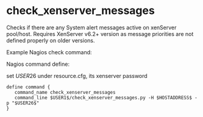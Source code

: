# check_xenserver_messages
Checks if there are any System alert messages active on xenServer pool/host. Requires XenServer v6.2+ version as message priorities are not defined properly on older versions.

Example Nagios check command:

Nagios command define:

set $USER26$ under resource.cfg, its xenserver password

```
define command {
   command_name check_xenserver_messages
   command_line $USER1$/check_xenserver_messages.py -H $HOSTADDRESS$ -p "$USER26$"
}
```
